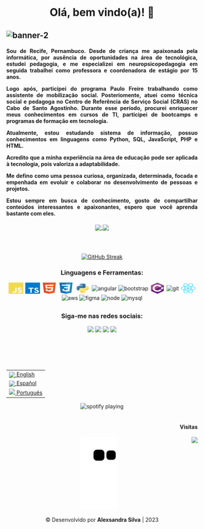 <h1 align="center">Olá, bem vindo(a)! 👋</h1>

## <img align="center" width="950" height="280" src="https://i.ibb.co/6JDmH7X/banner-2.png" alt="banner-2" border="0">


<h4 align="justify">Sou de Recife, Pernambuco. Desde de criança me apaixonada pela informática, por ausência de oportunidades na área de tecnológica, estudei pedagogia, e me especializei em neuropsicopedagogia em seguida trabalhei como professora e coordenadora de estágio por 15 anos.

Logo após, participei do programa Paulo Freire trabalhando como assistente de mobilização social. Posteriomente, atuei como técnica social e pedagoga no Centro de Referência de Serviço Social (CRAS) no Cabo de Santo Agostinho. Durante esse período, procurei enriquecer meus conhecimentos em cursos de TI, participei de bootcamps e programas de formação em tecnologia.

Atualmente, estou estudando sistema de informação, possuo conhecimentos em linguagens como Python, SQL, JavaScript, PHP e HTML.

Acredito que a minha experiência na área de educação pode ser aplicada à tecnologia, pois valoriza a adaptabilidade.

Me defino como uma pessoa curiosa, organizada, determinada, focada e empenhada em evoluir e colaborar no desenvolvimento de pessoas e projetos.

Estou sempre em busca de conhecimento, gosto de compartilhar conteúdos interessantes e apaixonantes, espero que você aprenda bastante com eles.

</h4>  

<div align="center">
  <a href="https://github.com/alexsabrasil">
  <img height="180em"   align="center" src="https://github-readme-stats.vercel.app/api?username=alexsabrasil&show_icons=true&theme=react&include_all_commits=true&count_private=true" />
  <img height="180em"  align="center" src="https://github-readme-stats.vercel.app/api/top-langs/?username=alexsabrasil&layout=compact&langs_count=7&theme=react" />
 </div>
  
  ## 
  
  <div  align="center"> 
  
 <div style="display: inline_block"><br>
 
 [![GitHub Streak](https://github-readme-streak-stats.herokuapp.com?user=alexsabrasil&theme=radical&exclude_days=Sun%2CSat&card_width=496)](https://git.io/streak-stats)
 
 
<div>
  <h3 align="center">Linguagens e Ferramentas:</h3>
</div>
   
<img align="center" alt="Ale-Js" height="30" width="40" src="https://raw.githubusercontent.com/devicons/devicon/master/icons/javascript/javascript-plain.svg">
  <img align="center" alt="Ale-Ts" height="30" width="40" src="https://raw.githubusercontent.com/devicons/devicon/master/icons/typescript/typescript-plain.svg">
 <img align="center" alt="Ale-HTML" height="30" width="40" src="https://raw.githubusercontent.com/devicons/devicon/master/icons/html5/html5-original.svg">
  <img align="center" alt="Ale-CSS" height="30" width="40" src="https://raw.githubusercontent.com/devicons/devicon/master/icons/css3/css3-original.svg">
  <img align="center" alt="Ale-Python" height="30" width="40" src="https://raw.githubusercontent.com/devicons/devicon/master/icons/python/python-original.svg">
<img align = "center" src="https://i.imgur.com/UovuoGG.png" alt="angular" width="40" height="40"/>
<img align = "center" src="https://i.imgur.com/aSHZnoG.png" alt="bootstrap" width="30" height="35"/>
   <img align="center" alt="Ale-Csharp" height="30" width="40" src="https://raw.githubusercontent.com/devicons/devicon/master/icons/csharp/csharp-original.svg">
<img align = "center" src="https://i.imgur.com/5pIevzW.png" alt="git" width="35" height="35"/>
<img align="center" alt="Ale-React" height="30" width="40" src="https://raw.githubusercontent.com/devicons/devicon/master/icons/react/react-original.svg">
<img align = "center" src="https://i.imgur.com/IhS1TUg.png" alt="aws" width="50" height="50"/> 
<img align = "center" src="https://i.imgur.com/nWOk023.png" alt="figma" width="38" height="38"/>
<img align = "center" src="https://i.imgur.com/LgigRLh.png" alt="node" width="40" height="40"/>
<img align = "center" src="https://i.imgur.com/ZNjQkom.png" alt="mysql" width="40" height="40"/>

</div>
  
  ##
 <div>
  <h3 align="center">Siga-me nas redes sociais: </h3>
<p align="center">

  <a href="https://www.linkedin.com/in/alexsatecnolog/" target="_blank"><img src="https://img.shields.io/badge/-LinkedIn-%230077B5?style=for-the-badge&logo=linkedin&logoColor=white" target="_blank" rel="noopener noreferrer"></a>
 <a href="https://www.youtube.com/channel/UCAEn5FHNuWA1BE0E3rivVLA" target="_blank"><img src="https://img.shields.io/badge/YouTube-FF0000?style=for-the-badge&logo=youtube&logoColor=white" target="_blank" rel="noopener noreferrer"></a>
  <a href="https://www.instagram.com/alexsa.tech/" target="_blank"><img src="https://img.shields.io/badge/-Instagram-%23E4405F?style=for-the-badge&logo=instagram&logoColor=white" target="_blank" rel="noopener noreferrer"></a>
   <a href = "mailto:alexsa.tecnolog@gmail.com"><img src="https://img.shields.io/badge/-Gmail-%23333?style=for-the-badge&logo=gmail&logoColor=white" target="_blank" rel="noopener noreferrer"></a>
  <br>
  <br>
  <bv>
  <br>
  <br>
  <br>
</div>
<table align="right">
 <tr><td><a href="README_us.md"><img src="https://i.imgur.com/Ja6zOUB.png" height="18.5" align="center"> English</a></td></tr>
 <tr><td><a href="README_es.md"><img src="https://i.imgur.com/aTLvLiO.png" height="18.5" align="center"> Español</a></td></tr>
 <tr><td><a href="README.md"><img src="https://i.imgur.com/0AUV6Hy.png" height="16 align="center">  Português</a></td></tr>
</table>
  <br>
   <br>
  <img src="https://spotify-now-playing-kappa.vercel.app/api/spotify-playing" alt="spotify playing" width="400"(https://open.spotify.com/playlist/7IVXdOt3tzeD5fA0fm1dlb?si=e4cf73dea85143c8&nd=1)/>
    
   <br>
   <br>
<div>  
  <h4 align="right"> Visitas </h4>
  <img align="right" src="https://profile-counter.glitch.me/alexsabrasil/count.svg">
</div> 

 

![Snake animation](https://github.com/rafaballerini/rafaballerini/blob/output/github-contribution-grid-snake.svg)
   <p  class="copyright"></a>© Desenvolvido por <strong>Alexsandra Silva</strong> | 2023</p>

</div>
